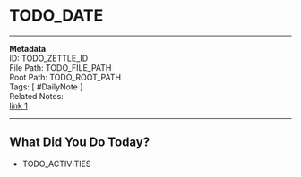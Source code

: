 # TODO_DATE
---
**Metadata**  
ID: TODO_ZETTLE_ID  
File Path: TODO_FILE_PATH  
Root Path: TODO_ROOT_PATH  
Tags: [ #DailyNote ]  
Related Notes:  
[link 1](N/A)  

---
 
## What Did You Do Today?
* TODO_ACTIVITIES
